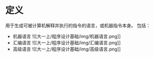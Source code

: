 # 定义
用于生成可被计算机解释并执行的指令的语言，或机器指令本身。
包括：
- 机器语言
![[大一上/程序设计基础/img/机器语言.png]]
- 汇编语言
![[大一上/程序设计基础/img/汇编语言.png]]
- 高级语言
![[大一上/程序设计基础/img/高级语言.png]]
